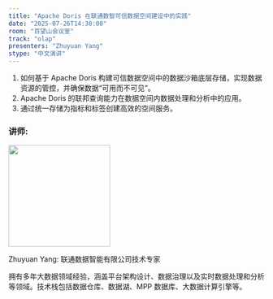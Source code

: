 ```yaml
---
title: "Apache Doris 在联通数智可信数据空间建设中的实践"
date: "2025-07-26T14:30:00"
room: "百望山会议室"
track: "olap"
presenters: "Zhuyuan Yang"
stype: "中文演讲"
---
```


1. 如何基于 Apache Doris 构建可信数据空间中的数据沙箱底层存储，实现数据资源的管控，并确保数据“可用而不可见”。
2. Apache Doris 的联邦查询能力在数据空间内数据处理和分析中的应用。
3. 通过统一存储为指标和标签创建高效的空间服务。

### 讲师:

<img src="https://sessionize.com/image/5d06-400o400o1-wxrDUigYrcBYqti74xPWTY.jpg" width="200" /><br/>

Zhuyuan Yang: 联通数据智能有限公司技术专家

拥有多年大数据领域经验，涵盖平台架构设计、数据治理以及实时数据处理和分析等领域。技术栈包括数据仓库、数据湖、MPP 数据库、大数据计算引擎等。